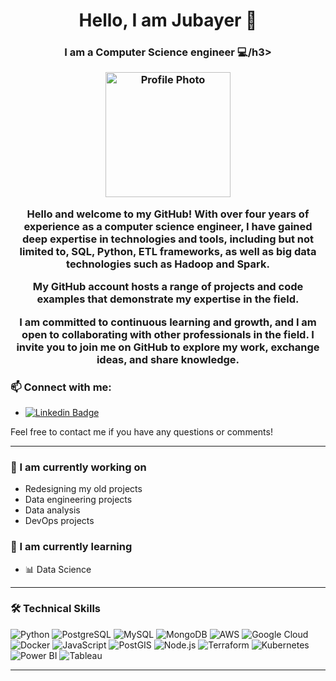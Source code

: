 <h1 align="center">Hello, I am Jubayer 👋</h1>
<h3 align="center">I am a Computer Science engineer 💻/h3>

<p align="center">
  <img src="https://avatars.githubusercontent.com/u/your-profile-photo.png" alt="Profile Photo" width="200" height="200">
</p>

Hello and welcome to my GitHub! With over four years of experience as a computer science engineer, I have gained deep expertise in technologies and tools, including but not limited to, SQL, Python, ETL frameworks, as well as big data technologies such as Hadoop and Spark.

My GitHub account hosts a range of projects and code examples that demonstrate my expertise in the field. 

I am committed to continuous learning and growth, and I am open to collaborating with other professionals in the field. I invite you to join me on GitHub to explore my work, exchange ideas, and share knowledge.

### 📫 Connect with me:

- [![Linkedin Badge](https://img.shields.io/badge/-LinkedIn-blue?style=flat&logo=Linkedin&logoColor=white)](https://www.linkedin.com/in/jubayer-islam-42a408270/)

Feel free to contact me if you have any questions or comments!

---

### 🌱 I am currently working on

- Redesigning my old projects
- Data engineering projects
- Data analysis
- DevOps projects

### 🌿 I am currently learning

- 📊 Data Science

---

### 🛠️ Technical Skills

![Python](https://img.shields.io/badge/-Python-333333?style=flat&logo=python)
![PostgreSQL](https://img.shields.io/badge/-PostgreSQL-333333?style=flat&logo=postgresql)
![MySQL](https://img.shields.io/badge/-MySQL-333333?style=flat&logo=mysql)
![MongoDB](https://img.shields.io/badge/-MongoDB-333333?style=flat&logo=mongodb)
![AWS](https://img.shields.io/badge/-AWS-333333?style=flat&logo=amazon-aws)
![Google Cloud](https://img.shields.io/badge/-Google%20Cloud-333333?style=flat&logo=google-cloud)
![Docker](https://img.shields.io/badge/-Docker-333333?style=flat&logo=docker)
![JavaScript](https://img.shields.io/badge/-JavaScript-333333?style=flat&logo=javascript)
![PostGIS](https://img.shields.io/badge/-PostGIS-333333?style=flat&logo=postgis)
![Node.js](https://img.shields.io/badge/-Node.js-333333?style=flat&logo=node.js)
![Terraform](https://img.shields.io/badge/-Terraform-333333?style=flat&logo=terraform)
![Kubernetes](https://img.shields.io/badge/-Kubernetes-333333?style=flat&logo=kubernetes)
![Power BI](https://img.shields.io/badge/-Power%20BI-333333?style=flat&logo=power-bi)
![Tableau](https://img.shields.io/badge/-Tableau-333333?style=flat&logo=tableau)

---

